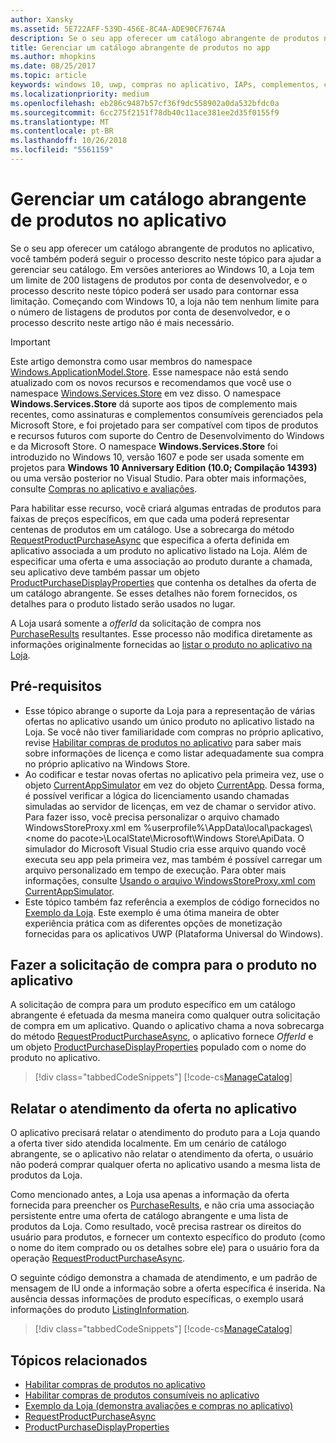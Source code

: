 ```yaml
---
author: Xansky
ms.assetid: 5E722AFF-539D-456E-8C4A-ADE90CF7674A
description: Se o seu app oferecer um catálogo abrangente de produtos no aplicativo, você também poderá seguir o processo descrito neste tópico para ajudar a gerenciar seu catálogo.
title: Gerenciar um catálogo abrangente de produtos no app
ms.author: mhopkins
ms.date: 08/25/2017
ms.topic: article
keywords: windows 10, uwp, compras no aplicativo, IAPs, complementos, catálogo, Windows.ApplicationModel.Store
ms.localizationpriority: medium
ms.openlocfilehash: eb286c9487b57cf36f9dc558902a0da532bfdc0a
ms.sourcegitcommit: 6cc275f2151f78db40c11ace381ee2d35f0155f9
ms.translationtype: MT
ms.contentlocale: pt-BR
ms.lasthandoff: 10/26/2018
ms.locfileid: "5561159"
---
```

# <a name="manage-a-large-catalog-of-in-app-products"></a>Gerenciar um catálogo abrangente de produtos no aplicativo

Se o seu app oferecer um catálogo abrangente de produtos no aplicativo, você também poderá seguir o processo descrito neste tópico para ajudar a gerenciar seu catálogo. Em versões anteriores ao Windows 10, a Loja tem um limite de 200 listagens de produtos por conta de desenvolvedor, e o processo descrito neste tópico poderá ser usado para contornar essa limitação. Começando com Windows 10, a loja não tem nenhum limite para o número de listagens de produtos por conta de desenvolvedor, e o processo descrito neste artigo não é mais necessário.

> [!IMPORTANT]
> Este artigo demonstra como usar membros do namespace [Windows.ApplicationModel.Store](https://msdn.microsoft.com/library/windows/apps/windows.applicationmodel.store.aspx). Esse namespace não está sendo atualizado com os novos recursos e recomendamos que você use o namespace [Windows.Services.Store](https://msdn.microsoft.com/library/windows/apps/windows.services.store.aspx) em vez disso. O namespace **Windows.Services.Store** dá suporte aos tipos de complemento mais recentes, como assinaturas e complementos consumíveis gerenciados pela Microsoft Store, e foi projetado para ser compatível com tipos de produtos e recursos futuros com suporte do Centro de Desenvolvimento do Windows e da Microsoft Store. O namespace **Windows.Services.Store** foi introduzido no Windows 10, versão 1607 e pode ser usada somente em projetos para **Windows 10 Anniversary Edition (10.0; Compilação 14393)** ou uma versão posterior no Visual Studio. Para obter mais informações, consulte [Compras no aplicativo e avaliações](in-app-purchases-and-trials.md).

Para habilitar esse recurso, você criará algumas entradas de produtos para faixas de preços específicos, em que cada uma poderá representar centenas de produtos em um catálogo. Use a sobrecarga do método [RequestProductPurchaseAsync](https://docs.microsoft.com/uwp/api/windows.applicationmodel.store.currentapp.requestproductpurchaseasync) que especifica a oferta definida em aplicativo associada a um produto no aplicativo listado na Loja. Além de especificar uma oferta e uma associação ao produto durante a chamada, seu aplicativo deve também passar um objeto [ProductPurchaseDisplayProperties](https://msdn.microsoft.com/library/windows/apps/dn263384) que contenha os detalhes da oferta de um catálogo abrangente. Se esses detalhes não forem fornecidos, os detalhes para o produto listado serão usados no lugar.

A Loja usará somente a *offerId* da solicitação de compra nos [PurchaseResults](https://msdn.microsoft.com/library/windows/apps/dn263392) resultantes. Esse processo não modifica diretamente as informações originalmente fornecidas ao [listar o produto no aplicativo na Loja](../publish/add-on-submissions.md).

## <a name="prerequisites"></a>Pré-requisitos

-   Esse tópico abrange o suporte da Loja para a representação de várias ofertas no aplicativo usando um único produto no aplicativo listado na Loja. Se você não tiver familiaridade com compras no próprio aplicativo, revise [Habilitar compras de produtos no aplicativo](enable-in-app-product-purchases.md) para saber mais sobre informações de licença e como listar adequadamente sua compra no próprio aplicativo na Windows Store.
-   Ao codificar e testar novas ofertas no aplicativo pela primeira vez, use o objeto [CurrentAppSimulator](https://msdn.microsoft.com/library/windows/apps/hh779766) em vez do objeto [CurrentApp](https://msdn.microsoft.com/library/windows/apps/hh779765). Dessa forma, é possível verificar a lógica do licenciamento usando chamadas simuladas ao servidor de licenças, em vez de chamar o servidor ativo. Para fazer isso, você precisa personalizar o arquivo chamado WindowsStoreProxy.xml em %userprofile%\\AppData\\local\\packages\\&lt;nome do pacote&gt;\\LocalState\\Microsoft\\Windows Store\\ApiData. O simulador do Microsoft Visual Studio cria esse arquivo quando você executa seu app pela primeira vez, mas também é possível carregar um arquivo personalizado em tempo de execução. Para obter mais informações, consulte [Usando o arquivo WindowsStoreProxy.xml com CurrentAppSimulator](in-app-purchases-and-trials-using-the-windows-applicationmodel-store-namespace.md#proxy).
-   Este tópico também faz referência a exemplos de código fornecidos no [Exemplo da Loja](https://github.com/Microsoft/Windows-universal-samples/tree/win10-1507/Samples/Store). Este exemplo é uma ótima maneira de obter experiência prática com as diferentes opções de monetização fornecidas para os aplicativos UWP (Plataforma Universal do Windows).

## <a name="make-the-purchase-request-for-the-in-app-product"></a>Fazer a solicitação de compra para o produto no aplicativo

A solicitação de compra para um produto específico em um catálogo abrangente é efetuada da mesma maneira como qualquer outra solicitação de compra em um aplicativo. Quando o aplicativo chama a nova sobrecarga do método [RequestProductPurchaseAsync](https://docs.microsoft.com/uwp/api/windows.applicationmodel.store.currentapp.requestproductpurchaseasync), o aplicativo fornece *OfferId* e um objeto [ProductPurchaseDisplayProperties](https://msdn.microsoft.com/library/windows/apps/dn263390) populado com o nome do produto no aplicativo.

> [!div class="tabbedCodeSnippets"]
[!code-cs[ManageCatalog](./code/InAppPurchasesAndLicenses/cs/ManageCatalog.cs#MakePurchaseRequest)]

## <a name="report-fulfillment-of-the-in-app-offer"></a>Relatar o atendimento da oferta no aplicativo

O aplicativo precisará relatar o atendimento do produto para a Loja quando a oferta tiver sido atendida localmente. Em um cenário de catálogo abrangente, se o aplicativo não relatar o atendimento da oferta, o usuário não poderá comprar qualquer oferta no aplicativo usando a mesma lista de produtos da Loja.

Como mencionado antes, a Loja usa apenas a informação da oferta fornecida para preencher os [PurchaseResults](https://msdn.microsoft.com/library/windows/apps/dn263392), e não cria uma associação persistente entre uma oferta de catálogo abrangente e uma lista de produtos da Loja. Como resultado, você precisa rastrear os direitos do usuário para produtos, e fornecer um contexto específico do produto (como o nome do item comprado ou os detalhes sobre ele) para o usuário fora da operação [RequestProductPurchaseAsync](https://docs.microsoft.com/uwp/api/windows.applicationmodel.store.currentapp.requestproductpurchaseasync).

O seguinte código demonstra a chamada de atendimento, e um padrão de mensagem de IU onde a informação sobre a oferta específica é inserida. Na ausência dessas informações de produto específicas, o exemplo usará informações do produto [ListingInformation](https://msdn.microsoft.com/library/windows/apps/br225163).

> [!div class="tabbedCodeSnippets"]
[!code-cs[ManageCatalog](./code/InAppPurchasesAndLicenses/cs/ManageCatalog.cs#ReportFulfillment)]

## <a name="related-topics"></a>Tópicos relacionados

* [Habilitar compras de produtos no aplicativo](enable-in-app-product-purchases.md)
* [Habilitar compras de produtos consumíveis no aplicativo](enable-consumable-in-app-product-purchases.md)
* [Exemplo da Loja (demonstra avaliações e compras no aplicativo)](https://github.com/Microsoft/Windows-universal-samples/tree/win10-1507/Samples/Store)
* [RequestProductPurchaseAsync](https://msdn.microsoft.com/library/windows/apps/dn263382)
* [ProductPurchaseDisplayProperties](https://msdn.microsoft.com/library/windows/apps/dn263384)
